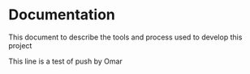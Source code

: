# Documentation
This document to describe the tools and process used to develop this project 

This line is a test of push by Omar